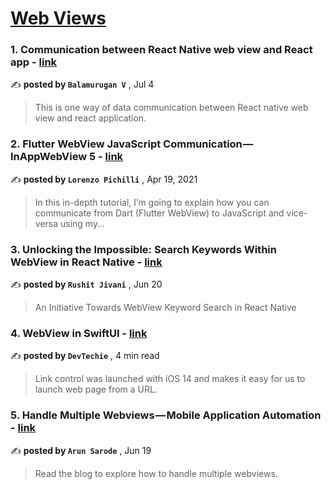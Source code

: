 
<h1><a href=https://medium.com/tag/webview/recommended target="_blank" rel="noopener noreferrer">Web Views</a></h1>
<h3>1. Communication between React Native web view and React app - <a href=https://medium.com/@svbala99?source=tag_recommended_feed---------0-84----------webview----------4c5abea9_00f1_4cc2_9668_3bcc9bf303c4------- target="_blank" rel="noopener noreferrer">link</a></h3>

✍️ **posted by `Balamurugan V`** <date> , Jul 4</date>

<blockquote>This is one way of data communication between React native web view and react application.</blockquote>

<h3>2. Flutter WebView JavaScript Communication — InAppWebView 5 - <a href=https://medium.com/@pichillilorenzo?source=tag_recommended_feed---------1-85----------webview----------4c5abea9_00f1_4cc2_9668_3bcc9bf303c4------- target="_blank" rel="noopener noreferrer">link</a></h3>

✍️ **posted by `Lorenzo Pichilli`** <date> , Apr 19, 2021</date>

<blockquote>In this in-depth tutorial, I’m going to explain how you can communicate from Dart (Flutter WebView) to JavaScript and vice-versa using my…</blockquote>

<h3>3. Unlocking the Impossible: Search Keywords Within WebView in React Native - <a href=https://medium.com/@rushitjivani?source=tag_recommended_feed---------2-84----------webview----------4c5abea9_00f1_4cc2_9668_3bcc9bf303c4------- target="_blank" rel="noopener noreferrer">link</a></h3>

✍️ **posted by `Rushit Jivani`** <date> , Jun 20</date>

<blockquote>An Initiative Towards WebView Keyword Search in React Native</blockquote>

<h3>4. WebView in SwiftUI - <a href=https://medium.com/@devtechie?source=tag_recommended_feed---------3-85----------webview----------4c5abea9_00f1_4cc2_9668_3bcc9bf303c4------- target="_blank" rel="noopener noreferrer">link</a></h3>

✍️ **posted by `DevTechie`** <date> , 4 min read</date>

<blockquote>Link control was launched with iOS 14 and makes it easy for us to launch web page from a URL.</blockquote>

<h3>5. Handle Multiple Webviews — Mobile Application Automation - <a href=https://medium.com/@aruns_74972?source=tag_recommended_feed---------4-84----------webview----------4c5abea9_00f1_4cc2_9668_3bcc9bf303c4------- target="_blank" rel="noopener noreferrer">link</a></h3>

✍️ **posted by `Arun Sarode`** <date> , Jun 19</date>

<blockquote>Read the blog to explore how to handle multiple webviews.</blockquote>

